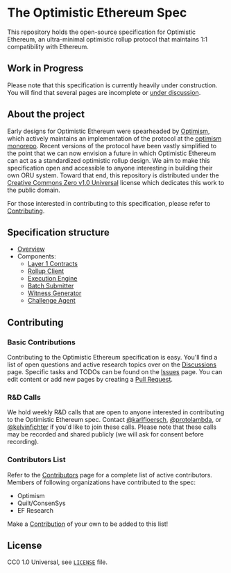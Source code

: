 # The Optimistic Ethereum Spec

This repository holds the open-source specification for Optimistic Ethereum, an ultra-minimal optimistic rollup protocol that maintains 1:1 compatibility with Ethereum.

## Work in Progress
Please note that this specification is currently heavily under construction.
You will find that several pages are incomplete or [under discussion](https://github.com/ethereum-optimism/optimistic-specs/issues).

## About the project

Early designs for Optimistic Ethereum were spearheaded by [Optimism](https://optimism.io/), which actively maintains an implementation of the protocol at the [optimism monorepo](https://github.com/ethereum-optimism/optimism).
Recent versions of the protocol have been vastly simplified to the point that we can now envision a future in which Optimistic Ethereum can act as a standardized optimistic rollup design.
We aim to make this specification open and accessible to anyone interesting in building their own ORU system.
Toward that end, this repository is distributed under the [Creative Commons Zero v1.0 Universal](https://github.com/ethereum-optimism/optimistic-specs/blob/main/LICENSE) license which dedicates this work to the public domain.

For those interested in contributing to this specification, please refer to [Contributing](#contributing).

## Specification structure

- [Overview](./overview.md)
- Components:
  - [Layer 1 Contracts](./components/layer1.md)
  - [Rollup Client](./components/rollup_client.md)
  - [Execution Engine](./components/exec_engine.md)
  - [Batch Submitter](./components/batch_submitter.md)
  - [Witness Generator](./components/witness_gen.md)
  - [Challenge Agent](./components/challenge_agent.md)

## Contributing
### Basic Contributions
Contributing to the Optimistic Ethereum specification is easy.
You'll find a list of open questions and active research topics over on the [Discussions](https://github.com/ethereum-optimism/optimistic-specs/discussions) page.
Specific tasks and TODOs can be found on the [Issues](https://github.com/ethereum-optimism/optimistic-specs/issues) page.
You can edit content or add new pages by creating a [Pull Request](https://github.com/ethereum-optimism/optimistic-specs/pulls).

### R&D Calls
We hold weekly R&D calls that are open to anyone interested in contributing to the Optimistic Ethereum spec.
Contact [@karlfloersch](https://twitter.com/karl_dot_tech/), [@protolambda](https://github.com/protolambda/), or [@kelvinfichter](https://twitter.com/kelvinfichter) if you'd like to join these calls.
Please note that these calls may be recorded and shared publicly (we will ask for consent before recording).

### Contributors List
Refer to the [Contributors](https://github.com/ethereum-optimism/optimistic-specs/graphs/contributors) page for a complete list of active contributors.
Members of following organizations have contributed to the spec:
- Optimism
- Quilt/ConsenSys
- EF Research

Make a [Contribution](#basic-contributions) of your own to be added to this list!

## License

CC0 1.0 Universal, see [`LICENSE`](./LICENSE) file.
